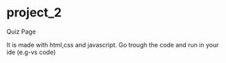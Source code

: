 # project_2
Quiz Page 

It is made with html,css and javascript.
 Go trough the code and run in your ide (e.g-vs code)
